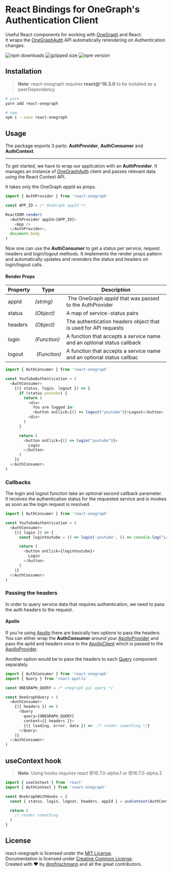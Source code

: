 # React Bindings for OneGraph's Authentication Client

Useful React components for working with [OneGraph](http://onegraph.com/) and React.<br>
It wraps the [OneGraphAuth](https://www.onegraph.com/docs/logging_users_in_and_out.html) API automatically rerendering on Authentication changes.

<img alt="npm downloads" src="https://img.shields.io/npm/dm/react-onegraph.svg"> <img alt="gzipped size" src="https://img.shields.io/bundlephobia/minzip/react-onegraph.svg?colorB=4c1&label=gzipped%20size"> <img alt="npm version" src="https://badge.fury.io/js/react-onegraph.svg">


## Installation
> **Note**: react-onegraph requires **react@^16.3.0** to be installed as a peerDependency.

```sh
# yarn
yarn add react-onegraph

# npm
npm i --save react-onegraph
```

## Usage

The package exports 3 parts: **AuthProvider**, **AuthConsumer** and **AuthContext**.

----

To get started, we have to wrap our application with an **AuthProvider**. It manages an instance of [OneGraphAuth](https://www.onegraph.com/docs/logging_users_in_and_out.html) client and passes relevant data using the React Context API.

It takes only the OneGraph *appId* as props.

```javascript
import { AuthProvider } from 'react-onegraph'

const APP_ID = /* OneGraph appId */

ReactDOM.render(
  <AuthProvider appId={APP_ID}>
    <App />
  </AuthProvider>,
  document.body
)
```

Now one can use the **AuthConsumer** to get a status per service, request headers and login/logout methods.
It implements the render props pattern and automatically updates and rerenders the status and headers on login/logout calls.

#### Render Props

| Property | Type | Description |
| ----- | --- | ---- |
| appId | *(string)* | The OneGraph *appId* that was passed to the AuthProvider |
| status | *(Object)*  | A map of service-status pairs |
| headers |*(Object)*  |  The authentication headers object that is used for API requests |
| login | *(Function)* |  A function that accepts a service name and an optional status callback |
| logout | *(Function)* |  A function that accepts a service name and an optional status callbac |

```javascript
import { AuthConsumer } from 'react-onegraph'

const YouTubeAuthentication = (
  <AuthConsumer>
    {({ status, login, logout }) => {
      if (status.youtube) {
        return (
          <div>
            You are logged in!
            <button onClick={() => logout("youtube")}>Logout</button>
          <div>
        )
      }

      return (
        <button onClick={() => login("youtube")}>
          Login
        </button>
      )
    }}
  </AuthConsumer>
)
```

### Callbacks
The login and logout function take an optional second callback parameter.<br>
It receives the authentication status for the requested service and is invokes as soon as the login request is resolved.

```javascript
import { AuthConsumer } from 'react-onegraph'

const YouTubeAuthentication = (
  <AuthConsumer>
    {({ login }) => {
      const loginYoutube = () => login('youtube', () => console.log("Logged in!"))

      return (
        <button onClick={loginYoutube}>
          Login
        </button>
      )
    )}
  </AuthConsumer>
)
```

### Passing the headers
In order to query service data that requires authentication, we need to pass the auth headers to the request.<br>

#### Apollo
If you're using [Apollo](http://apollographql.com) there are basically two options to pass the headers. You can either wrap the **AuthConsumer** around your [ApolloProvider](https://www.apollographql.com/docs/react/api/react-apollo.html#ApolloProvider) and pass the apiId and headers once to the [ApolloClient](https://www.apollographql.com/docs/react/api/apollo-client.html) which is passed to the [ApolloProvider](https://www.apollographql.com/docs/react/api/react-apollo.html#ApolloProvider).

Another option would be to pass the headers to each [Query](https://www.apollographql.com/docs/react/essentials/queries.html) component separately.

```javascript
import { AuthConsumer } from 'react-onegraph'
import { Query } from 'react-apollo'

const ONEGRAPH_QUERY = /* onegraph gql query */

const OneGraphQuery = (
  <AuthConsumer>
    {({ headers }) => (
      <Query 
        query={ONEGRAPH_QUERY}
        context={{ headers }}>
        {({ loading, error, data }) =>  /* render something */}
      </Query>
    )}
  </AuthConsumer>
)
```

## useContext hook
> **Note**: Using hooks requires react @16.7.0-alpha.1 or @16.7.0-alpha.2

```javascript
import { useContext } from 'react'
import { AuthContext } from 'react-onegraph'

const OneGraphWithHooks = {
  const { status, login, logout, headers, appId } = useContext(AuthContext)

  return (
    // render something
  )
}
```


## License
react-onegraph is licensed under the [MIT License](http://opensource.org/licenses/MIT).<br>
Documentation is licensed under [Creative Common License](http://creativecommons.org/licenses/by/4.0/).<br>
Created with ♥ by [@rofrischmann](http://rofrischmann.de) and all the great contributors.

